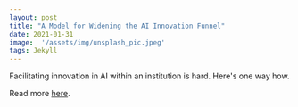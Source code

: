 ```yaml
---
layout: post
title: "A Model for Widening the AI Innovation Funnel"
date: 2021-01-31
image:  '/assets/img/unsplash_pic.jpeg'
tags: Jekyll
---
```


Facilitating innovation in AI within an institution is hard. Here's one way how. 

Read more [here](https://towardsdatascience.com/all-things-tend-towards-chaos-a-model-for-widening-the-ai-innovation-funnel-aa5690b086c).
